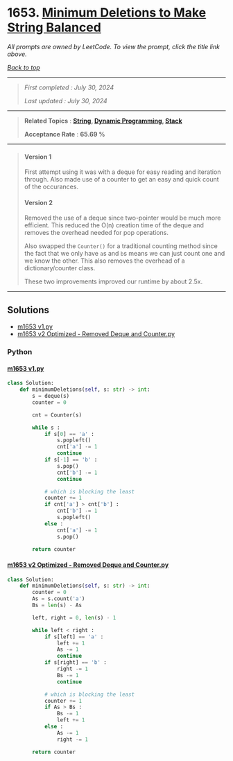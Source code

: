 # 1653. [Minimum Deletions to Make String Balanced](<https://leetcode.com/problems/minimum-deletions-to-make-string-balanced>)

*All prompts are owned by LeetCode. To view the prompt, click the title link above.*

*[Back to top](<../README.md>)*

------

> *First completed : July 30, 2024*
>
> *Last updated : July 30, 2024*

------

> **Related Topics** : **[String](<by_topic/String.md>), [Dynamic Programming](<by_topic/Dynamic Programming.md>), [Stack](<by_topic/Stack.md>)**
>
> **Acceptance Rate** : **65.69 %**

------

> #### Version 1
> First attempt using it was with a deque for easy 
> reading and iteration through. Also made use of a counter 
> to get an easy and quick count of the occurances.
> 
> #### Version 2
> Removed the use of a deque since two-pointer would be much 
> more efficient. This reduced the O(n) creation time of the deque 
> and removes the overhead needed for pop operations. 
> 
> Also swapped the `Counter()` for a traditional counting method 
> since the fact that we only have `a`s and `b`s means we can 
> just count one and we know the other. This also removes the 
> overhead of a dictionary/counter class.
> 
> These two improvements improved our runtime by about 2.5x.

------

## Solutions

- [m1653 v1.py](<../my-submissions/m1653 v1.py>)
- [m1653 v2 Optimized - Removed Deque and Counter.py](<../my-submissions/m1653 v2 Optimized - Removed Deque and Counter.py>)
### Python
#### [m1653 v1.py](<../my-submissions/m1653 v1.py>)
```Python
class Solution:
    def minimumDeletions(self, s: str) -> int:
        s = deque(s)
        counter = 0

        cnt = Counter(s)

        while s :
            if s[0] == 'a' :
                s.popleft()
                cnt['a'] -= 1
                continue
            if s[-1] == 'b' :
                s.pop()
                cnt['b'] -= 1
                continue

            # which is blocking the least
            counter += 1
            if cnt['a'] > cnt['b'] :
                cnt['b'] -= 1
                s.popleft()
            else :
                cnt['a'] -= 1
                s.pop()

        return counter
```

#### [m1653 v2 Optimized - Removed Deque and Counter.py](<../my-submissions/m1653 v2 Optimized - Removed Deque and Counter.py>)
```Python
class Solution:
    def minimumDeletions(self, s: str) -> int:
        counter = 0
        As = s.count('a')
        Bs = len(s) - As

        left, right = 0, len(s) - 1

        while left < right :
            if s[left] == 'a' :
                left += 1
                As -= 1
                continue
            if s[right] == 'b' :
                right -= 1
                Bs -= 1
                continue

            # which is blocking the least
            counter += 1
            if As > Bs :
                Bs -= 1
                left += 1
            else :
                As -= 1
                right -= 1

        return counter
```

